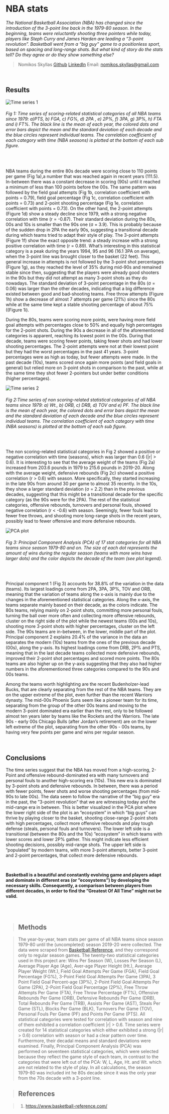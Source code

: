 # NBA stats

*The National Basketball Association (NBA) has changed since the introduction of the 3-point line back in the 1979-80 season. In the beginning, teams were reluctantly shooting three pointers while today, players like Steph Curry and James Harden are leading a “3-point revolution”. Basketball went from a “big guy” game to a positionless sport, based on spacing and long-range shots. But what kind of story do the stats tell? Do they agree or do they show something else?*

> Nomikos Skyllas
> [Github](https://github.com/NSkyllas/NBA_stats)
> [LinkedIn](https://www.linkedin.com/in/nomikos-skyllas/)
> Email: nomikos.skyllas@gmail.com

<br/>

## Results

![Time series 1](/img/Scatter1.png)
###### Fig 1: Time series of scoring-related statistical categories of all NBA teams since 1979: a)PTS, b) FGA, c) FG%, d) 2PA , e) 2P%, f) 3PA, g) 3P%, h) FTA and i) FT%. The black line is the mean of each year, the colored dots and error bars depict the mean and the standard deviation of each decade and the blue circles represent individual teams. The correlation coefficient of each category with time (NBA seasons) is plotted at the bottom of each sub figure.

<br/>

NBA teams during the entire 80s decade were scoring close to 110 points per game (Fig 1a),a number that was reached again in recent years (111.5). In-between there was a constant decrease in scoring (90s) until it reached a minimum of less than 100 points before the 00s. The same pattern was followed by the field goal attempts (Fig 1b, correlation coefficient with points = 0.79), field goal percentage (Fig 1c, correlation coefficient with points = 0.73) and 2-point shooting percentage (Fig 1e, correlation coefficient with points = 0.73). On the other hand, the 2-point attempts (Figure 1d) show a steady decline since 1979, with a strong negative correlation with time (r = -0.87). Their standard deviation during the 80s, 00s and 10s is smaller than the 90s one (σ = 3.9). This is probably because of the sudden drop in 2PA the early 90s, suggesting a transitional decade during which teams tried to adapt their style of play. The 3-point attempts (Figure 1f) show the exact opposite trend: a steady increase with a strong positive correlation with time (r = 0.89). What’s interesting in this statistical category is a peak during the years 1994, 95 and 96 (16.1 3PA on average), when the 3-point line was brought closer to the basket (22 feet). This general increase in attempts is not followed by the 3-point shot percentages (Figure 1g), as they reached the level of 35% during mid-90s and remained stable since then, suggesting that the players were already good shooters in the 90s but they did not attempt as many 3-point shots as they do nowadays. The standard deviation of 3-point percentage in the 80s (σ = 0.06) was larger than the other decades, indicating that a big difference existed between good and bad-shooting teams. Free throw attempts (Figure 1h) show a decrease of almost 7 attempts per game (21%) since the 80s while at the same time kept a stable shooting percentage of about 75% ((Figure 1i). 

During the 80s, teams were scoring more points, were having more field goal attempts with percentages close to 50% and equally high percentages for the 2-point shots. During the 90s a decrease in all of the aforementioned categories is apparent, reaching its lowest point in the 00s. During that decade, teams were scoring fewer points, taking fewer shots and had lower shooting percentages. The 2-point attempts were not at their lowest point but they had the worst percentages in the past 41 years. 3-point percentages were as high as today, but fewer attempts were made. In the past decade (10s), teams scored once again more points (and field goals in general) but relied more on 3-point shots in comparison to the past, while at the same time they shot fewer 2-pointers but under better conditions (higher percentages).


![Time series 2](/img/Scatter2.png)
###### Fig 2:Time series of non scoring-related statistical categories of all NBA teams since 1979: a) Wt., b) ORB, c) DRB, d) TOV and e) PF. The black line is the mean of each year, the colored dots and error bars depict the mean and the standard deviation of each decade and the blue circles represent individual teams. The correlation coefficient of each category with time (NBA seasons) is plotted at the bottom of each sub figure.

<br/>

The non scoring-related statistical categories in Fig 2 showed a positive or negative correlation with time (seasons), which was larger than 0.6 (\|r\| > 0.6). It is interesting to see that the average weight of the teams (Fig 2a) increased from 203.6 pounds in 1979 to 215.6 pounds in 2019-20. Along with the average weight, defensive rebounds (Fig 2c) showed a positive correlation (r > 0.6) with season. More specifically, they started increasing in the late 90s from around 30 per game to almost 35 recently. In the 10s, they show a larger standard deviation (σ = 2.2) than in the previous decades, suggesting that this might be a transitional decade for the specific category (as the 90s were for the 2PA). The rest of the statistical categories, offensive rebounds, turnovers and personal fouls, showed negative correlation (r < -0.6) with season. Seemingly, fewer fouls lead to fewer free throws, and shooting more long-range shots in the recent years, possibly lead to fewer offensive and more defensive rebounds.


![PCA plot](/img/PCA1.png)
###### Fig 3: Principal Component Analysis (PCA) of 17 stat categories for all NBA teams since season 1979-80 and on. The size of each dot represents the amount of wins during the regular season (teams with more wins have larger dots) and the color depicts the decade of the team (see plot legend). 

<br/>

Principal component 1 (Fig 3) accounts for 38.8% of the variation in the data (teams). Its largest loadings come from 2PA, 3PA, 3P%, TOV and ORB, meaning that the variation of teams along the x-axis is mainly due to the changes in the aforementioned statistical categories. Along the x-axis, the teams separate mainly based on their decade, as the colors indicate. The 80s teams, relying mainly on 2-point shots, committing more personal fouls, turning the ball over more often and collecting more offensive rebounds, cluster on the right side of the plot while the newest teams (00s and 10s), shooting more 3-point shots with higher percentages, cluster on the left side. The 90s teams are in-between, in the lower, middle part of the plot. Principal component 2 explains 20.4% of the variance in the data an separates the modern (10s) teams from the ones of the previous decade (00s), along the y-axis. Its highest loadings come from DRB, 2P% and PTS, meaning that in the last decade teams collected more defensive rebounds, improved their 2-point shot percentages and scored more points. The 80s teams are also higher up on the y-axis suggesting that they also had higher numbers in the aforementioned three categories compared to the 90s and 00s teams.

Among the teams worth highlighting are the recent Budenholzer-lead Bucks, that are clearly separating from the rest of the NBA teams. They are on the upper extreme of the plot, even further than the recent Warriors dynasty. The mid-00s Phoenix Suns seem like a pioneer team for its time, separating from the group of the other 00s teams and moving to the modern 3-point dominated era earlier than the rest, only to be followed almost ten years later by teams like the Rockets and the Warriors. The late 90s - early 00s Chicago Bulls (after Jordan’s retirement) are on the lower left extreme of the plot, separating from the other 90s - 00s teams, by having very few points per game and wins per regular season.

<br/>

## Conclusions

The time series suggest that the NBA has moved from a high-scoring, 2-Point and offensive rebound-dominated era with many turnovers and personal fouls to another high-scoring era (10s). This new era is dominated by 3-point shots and defensive rebounds. In between, there was a period with fewer points, fewer shots and worse shooting percentages (from mid-90s to late 00s). The data seem to follow the narrative of the ”big guy” era in the past, the ”3-point revolution” that we are witnessing today and the mid-range era in between. This is better visualized in the PCA plot where the lower right side of the plot is an ”ecosystem” in which ”big guys” can thrive by playing closer to the basket, shooting close-range 2-point shots with high percentages, collect more offensive rebounds and play tough defense (steals, personal fouls and turnovers). The lower left side is a transitional (between the 80s and the 10s) ”ecosystem” in which teams with lower scores and lower 2P% gather. This might indicate less efficient shooting decisions, possibly mid-range shots. The upper left side is ”populated” by modern teams, with more 3-point attempts, better 3-point and 2-point percentages, that collect more defensive rebounds.

<br/>

**Basketball is a beautiful and constantly evolving game and players adapt and dominate in different eras (or ”ecosystems”) by developing the necessary skills. Consequently, a comparison between players from different decades, in order to find the ”Greatest Of All Time” might not be valid.**

<br/>
<br/>

> ## Methods

> The year-by-year, team stats per game of all NBA teams since season 1979-80 until the (uncompleted) season 2019-20 were collected. The data were scraped from [Basketball Reference](https://www.basketball-reference.com/), and they correspond only to regular season games. The twenty-two statistical categories used in this project are: Wins Per Season (W), Losses Per Season (L), Average Player Age (Age), Aver-age Player Height (Ht.), Average Player Weight (Wt.), Field Goal Attempts Per Game (FGA), Field Goal Percentage (FG%), 3-Point Field Goal Attempts Per Game (3PA), 3 Point Field Goal Percent-age (3P%), 2-Point Field Goal Attempts Per Game (2PA), 2-Point Field Goal Percentage (2P%), Free Throw Attempts Per Game (FTA), Free Throw Percentage (FT%), Offensive Rebounds Per Game (ORB), Defensive Rebounds Per Game (DRB), Total Rebounds Per Game (TRB), Assists Per Game (AST), Steals Per Game (STL), Blocks Per Game (BLK), Turnovers Per Game (TOV), Personal Fouls Per Game (PF) and Points Per Game (PTS). All statistical categories were tested for correlation with season and nine of them exhibited a correlation coefficient \|r\| > 0.6. Time series were created for 14 statistical categories which either exhibited a strong (\|r\| > 0.6) correlation with season or had a clear pattern over time. Furthermore, their decadal means and standard deviations were examined. Finally, Principal Component Analysis (PCA) was performed on seventeen statistical categories, which were selected because they reflect the game style of each team, in contrast to the categories that were left out of the PCA: W, L, Age, Ht. and Wt. which are not related to the style of play. In all calculations, the season 1979-80 was included int he 80s decade since it was the only year from the 70s decade with a 3-point line. 

> ## References

> 1) https://www.basketball-reference.com/
